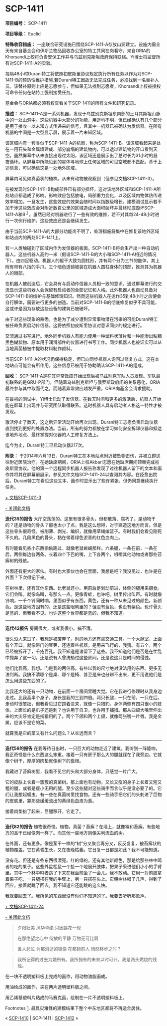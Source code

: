 # SCP-1411
                        


**项目编号：** SCP-1411

**项目等级：** Euclid

**特殊收容措施：** 一座联合研究设施已围绕SCP-1411-A存放山洞建立。设施内需全天有来自基金会和伊斯兰物品回收办公室的特工共同在岗看守。来自ORIA的Khorsandi上校将负责安保工作并与乌兹别克斯坦政府保持联络。Yi博士将监督所有对SCP-1411-A的实验。

每隔48小时Durani特工将依照初皮斯里协议规定执行所有任务以作为对SCP-1411-B的预防性维护措施.若Durani特工因故无法完成任务，必须找到一名替补人员。该替补原则上应是志愿参与，但如果无法找到志愿者，Khorsandi上校被授权可命令任何在站特工强制接受任务。

基金会与ORIA都必须有权查看关于SCP-1411的所有文件和研究记录。

**描述：** SCP-1411-A是一系列机器，发现于乌兹别克斯坦东南部的土耳其斯坦山脉中的一处山洞中。这些机器中大部分的功能、用途均不明，但已经确认有几个部分是用于接收一以未知方式传递来的信号，且其中一机器已被确认为发信器。在所有机器的中间是一大型显示屏，展示着一片未知区域。

该区域内有一套类似于SCP-1411-A的机器，称为SCP-1411-B。该区域看起来是处在一用石头和金属墙建成、部分崩塌的建筑物内，可以透过建筑物的开口看到天空。虽然屏幕中从未直接出现过太阳，该区域还是展示出了总时长为31小时的昼夜循环。从屏幕中所能见到的星体与地球上任何区域的可见空域都不匹配。基于上述信息，可以确信这是一处地外区域。

屏幕内可见如真菌状的植株。从未有动物被观察到（但参见文档SCP-1411-3）。

在被发现时SCP-1411-B构成部件已有部分损坏，这对该地外区域和SCP-1411-A所处站点都造成了影响。影响效应包括放电，局部重力变化，以及区域内物体热传递效率增加。一旦发生，这些效应的效果会随时间以指数级增长。建模测试显示若不加干涉这些效应会对附近数百公里的区域造成大面积破坏并最终彻底毁坏SCP-1411-A和B<sup class='footnoteref'>
 <a shape='rect' class='footnoteref' id='footnoteref-1' href='javascript:;' onclick='WIKIDOT.page.utils.scrollToReference(&apos;footnote-1&apos;)'>1</a>
</sup>。虽然已经对机器进行了一些有效的维修，若不对其每24-48小时进行一次例行维护，这些效应还是会继续发生。

由于当前SCP-1411-A的大部分功能尚不明了，处理措施将集中在修复该地外区域和站点内的两处SCP-1411上。

若一人类触碰到了区域内作为发信器的板面，SCP-1411-B将会生产出一种自动机器人。这些机器人高约一米（假设SCP-1411-B的大小和SCP-1411-A相近的情况下），由四足驱动。机器人的躯干大致为圆柱形，并有两个分为三节的肢体，其上附有带有八指的手爪。三个暗色透镜被装在机器人圆柱身体的顶部，推测其为机器人的眼部。

在机器人被创造后，它会具有与启动传信器人员相一致的意识。通过屏幕进行的交流显示这些机器人会保留有启动者的全部记忆和人格。此外机器人也自动具备对SCP-1411-B的维护与基础修理知识。然而这些机器人在运作35到48小时之后便会自行解体，需要进行更多的创造。当前对SCP-1411-B的彻底修复似乎不具可能，这或许是因为存放这些设备的建筑已被破坏。

由于对这些现象的熟悉，也是为了减少遭到异常事物潜在污染的可能Durani特工被任命负责启动传信器。这将依照初皮斯里协议对意识同步的规定进行。

交流通过书写进行。地外同步机器人有能力使用一种塑料状薄片和一种能渗出粘稠黑色糊状物、原本用于润滑部件的仪器进行书写工作。同步机器人也被证实可以从当地真菌植被中提取材料制作颜料。

当前SCP-1411-A的状况仍保持稳定，但已向同步机器人询问过修复方式，这在本地站点可能会有所作用。这些信息已被用于协助确认SCP-1411-A的组成。

**回收：** SCP-1411-A是在其异常效应开始出现后被乌兹别克军队人员发现。军队最初联系的是GRU-P部门，但随着乌兹别克斯坦与俄罗斯政府间的关系恶化，ORIA最终参与其中取而代之。而随着异常效应越发严重，ORIA向基金会请求援助。

在最初的测试中，Yi博士启动了发信器。在数天时间和更多的激活后，机器人开始能在屏幕上出现并与研究团队取得联系。这时机器人具有启动者人格这一特性才被发现。

激活停止了数天，这之后异常活动开始再次出现。Durani特工志愿负责启动仪器直到找到更好的处置办法。当前，所有的努力都放在学习如何安全拆卸仪器和抵达该地外地点、最终掌握对仪器的人工修复方法上。

迄今为止，Durani特工已启动仪器217次。

**附录：** 于2014年六月13日，Durani特工在本地站点附近被坠物击伤，并被立即送往附近医院治疗。在她缺席期间，ORIA上校Akbari志愿在她缺席期间顶替完成初皮斯里协议。他的第一个远程同步机器人报告称发现了过往机器人留下的文本和画作并将其在屏幕前展示。参见文件文档SCP-1411-24以查阅其内容。在痊愈出院后，Durani特工在看见这些文本、画作时显示出了些许紧张，但仍同意继续执行任务。


<a shape='rect' class='collapsible-block-link' href='javascript:;'>+&#160;&#25991;&#26723;SCP-1411-3</a>

<a shape='rect' class='collapsible-block-link' href='javascript:;'>-&#160;&#20851;&#38381;&#27492;&#25991;&#26723;</a>

**迭代35的报告** 
大厅空荡荡的。这里有很多骨头，但都散落、腐朽了。是动物干的？还是动物的骨头？那也太小了点，我是这么想得，对于建造这地方而言。但是这些骨头很奇怪。被削薄、剥光、编织，就像用草绳编篮子。有时我们会看见刚死不久的。几段黑色的骨头，黏在带着绿色淤青的红色血肉上。

有时能看见些小东西偷偷跑过，就像老鼠蜥蜴那样。六条腿，一条在前，一条在后，两侧每边各两条。长着四个下巴的嘴，上下各两个，咀嚼其他动物或者那些苔癣树的残骸。

外面还有更大的家伙。有时也大家伙也会在里面，我想是吧？我没见过，也许是在外面？下次得记下来。

在树林里，还有其他东西。比老鼠还小。用前后足划动前进，体侧的腿用来摄食。它们会叫。就像鸟叫，有那么一点。更像青蛙，也许吧。树里传出叫声。有时就像铃响，一千个铃同时响。里面似乎有东西。黄色，还有一种从未见过的颜色。新颜色。是这些地方固有的，还是这些眼睛里的？但没有蓝色，也没有紫色。也许骨头是蓝的，但我看不见。也许这整个世界都是蓝的，但我不知道。


---

**迭代42报告** 
房间很大，或者我很小。搞不清。

很久没人来过了。我想是被废弃了。别的地方还有些交通工具。一个大舱室，上面有个开口。就像带门的豆荚，还连着些机器。是用来飞行的，我猜。有五个，两个已经被拆开了，千疮百孔。我不知道是谁留下了这些。我不知道他们是否是在忙乱中抛弃了这一切，还是说有人曾洗劫过这些房间，还是说这只是时间的侵蚀。

他们比我高，我想。门是我的两倍高。有些以我的尺寸绝对没法用的东西。更多无法判断。我搞不清哪个是桌、哪个是椅、甚至是床也分辨不出来，更不用说他们是怎么用这些东西的了。

比我还大的还有一只动物，在前面一个房间里睡大觉。它在我进行修理时从我身边走过。比我高半个身子，身长是我的三到四倍。两只长腿，一只在前，一只在后。走动时很笨拙，但我看见过它跑着进来，就像一只猎豹。身体两侧有四只很小的肢体。上面长的是爪子还是刺？也许用于自卫，也许用于捕猎。那从四颌大嘴里伸出来的大尖牙肯定是捕猎用的了。两个下颌和两个上颌，就像两张嘴一片唇。我是金属，应该不是它的菜。

就算我是它的菜又有什么问题么？从长远而言？


---

**迭代56的报告** 
在我等待日出时，一只巨大的动物走近了建筑。我听到一阵隆响，我正奇怪是什么东西这么笨重。接着一只有房子那么大的腿就踩在了我旁边。它就像个树干，厚厚的肉垫就像树下的盘根。

我藏进了苔癣树里，我看不见它的头和大部分身体，只感觉一片广大。

它的皮肤上长着一簇簇的真菌树。那上面也有动物，又长又瘦的身子上长着又短又粗的腿，或者是瘦小无用的腿。至少这些腿对这些骑手而言似乎是没必要了的。它们让我想起蠕虫。有一些在真菌树里找食物。还有一些骑手把它们的头刺进了巨物的皮肤里，靠那些缓缓流出的黄绿色血液为食。

接着肉垫抬了起来，巨腿移开，它走了。


---

**迭代82的报告** 
植物很奇怪。植物。真菌？苔癣？在墙上，就像霉和苔癣。有些地方的茎干已经像肉一样了。而其他一些地方则像尖利流血的树。

在外面，还有更多。像是茎干一样的“树”分叉聚合再分叉，反反复复，被苔癣状的植物覆盖。它在黄昏生长，又在夜晚枯萎。它日复一日都是如此？我不可能知道。

没有花。但还是有些东西很漂亮。红的绿的，还有其他新颜色，那是给那些林中鸣者的吃的果子。这些外星松鼠一个接一个地展开肢体，把果子采进他们小小的手臂里。其中一个林中鸣者跳了下来在我面前坐了一会儿。我不敢动。它用一对前肢拿着果子吃，一只腿搭在我的手臂上，另一只搭在头上。它朝树林唱了几声，得到了回应，接着就跳了回去，我不知道它还能跳的这么快。

我就要回去了。我所见的东西里没有你们不知道的了。我要去听听那歌声。





<a shape='rect' class='collapsible-block-link' href='javascript:;'>+&#160;&#25991;&#26723;SCP-1411-24</a>

<a shape='rect' class='collapsible-block-link' href='javascript:;'>-&#160;&#20851;&#38381;&#27492;&#25991;&#26723;</a>



> 夕阳壮美
风华卓绝
只因昙花一现
> 
> 在那绝望之心中
绽放的平静
万物无可比肩
> 
> 谁人悲泣
为那消逝的镜像
在那镜前人
悄然移步之时？
> 



> 我所记得的过去为她所有。我所拥有的未来以时可计。我是两头燃烧的残烛。
> 



在一块不透明塑料板上完成的画作，用动物油脂画成。





用油绘成的画作，夹在两片透明塑料版之间。





用乙烯基塑料片粘成的马赛克画，绘制在一片不透明塑料板上。







Footnotes
<a shape='rect' href='javascript:;' onclick='WIKIDOT.page.utils.scrollToReference(&apos;footnoteref-1&apos;)'>1</a>. 最具灾难性的建模结果下整个中东地区都将不再适合居住。



« <a shape='rect' class='newpage' href='/scp-1410'>SCP-1410</a> | SCP-1411 | [SCP-1412](/scp-1412) »





                    